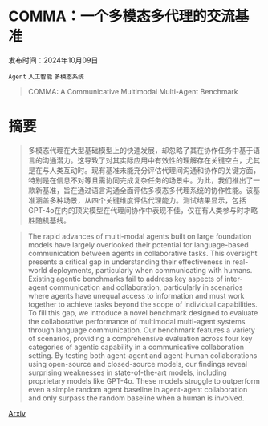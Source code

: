 # COMMA：一个多模态多代理的交流基准

发布时间：2024年10月09日

`Agent` `人工智能` `多模态系统`

> COMMA: A Communicative Multimodal Multi-Agent Benchmark

# 摘要

> 多模态代理在大型基础模型上的快速发展，却忽略了其在协作任务中基于语言的沟通潜力。这导致了对其实际应用中有效性的理解存在关键空白，尤其是在与人类互动时。现有基准未能充分评估代理间沟通和协作的关键方面，特别是在信息不对等且需协同完成复杂任务的场景中。为此，我们推出了一款新基准，旨在通过语言沟通全面评估多模态多代理系统的协作性能。该基准涵盖多种场景，从四个关键维度评估代理能力。测试结果显示，包括GPT-4o在内的顶尖模型在代理间协作中表现不佳，仅在有人类参与时才略胜随机基线。

> The rapid advances of multi-modal agents built on large foundation models have largely overlooked their potential for language-based communication between agents in collaborative tasks. This oversight presents a critical gap in understanding their effectiveness in real-world deployments, particularly when communicating with humans. Existing agentic benchmarks fail to address key aspects of inter-agent communication and collaboration, particularly in scenarios where agents have unequal access to information and must work together to achieve tasks beyond the scope of individual capabilities. To fill this gap, we introduce a novel benchmark designed to evaluate the collaborative performance of multimodal multi-agent systems through language communication. Our benchmark features a variety of scenarios, providing a comprehensive evaluation across four key categories of agentic capability in a communicative collaboration setting. By testing both agent-agent and agent-human collaborations using open-source and closed-source models, our findings reveal surprising weaknesses in state-of-the-art models, including proprietary models like GPT-4o. These models struggle to outperform even a simple random agent baseline in agent-agent collaboration and only surpass the random baseline when a human is involved.

[Arxiv](https://arxiv.org/abs/2410.07553)